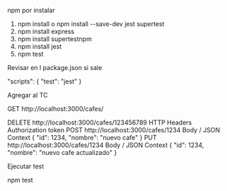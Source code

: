 npm por instalar 

1. npm install o npm install --save-dev jest supertest
2. npm install express
3. npm install supertestnpm
4. npm install jest
5. npm test 

Revisar en l package.json  si sale 

"scripts": {
  "test": "jest"
}

Agregar al TC 

GET http://localhost:3000/cafes/

DELETE http://localhost:3000/cafes/123456789
        HTTP Headers Authorization token
POST http://localhost:3000/cafes/1234
        Body / JSON Context 
        { 
            "id": 1234,
            "nombre": "nuevo cafe" 
        }
PUT http://localhost:3000/cafes/1234
 Body / JSON Context 
        { 
            "id": 1234,
            "nombre": "nuevo cafe actualizado" 
        }


Ejecutar test 

npm test
